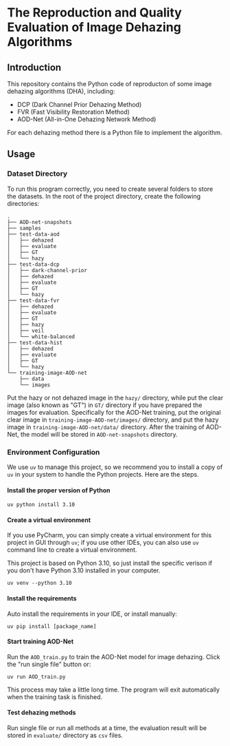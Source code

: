 # The Reproduction and Quality Evaluation of Image Dehazing Algorithms

## Introduction

This repository contains the Python code of reproducton of some image dehazing algorithms (DHA), including:

- DCP (Dark Channel Prior Dehazing Method)
- FVR (Fast Visibility Restoration Method)
- AOD-Net (All-in-One Dehazing Network Method)

For each dehazing method there is a Python file to implement the algorithm.

## Usage

### Dataset Directory

To run this program correctly, you need to create several folders to store the datasets. In the root of the project
directory, create the following directories:

```
.
├── AOD-net-snapshots
├── samples
├── test-data-aod
│   ├── dehazed
│   ├── evaluate
│   ├── GT
│   └── hazy
├── test-data-dcp
│   ├── dark-channel-prior
│   ├── dehazed
│   ├── evaluate
│   ├── GT
│   └── hazy
├── test-data-fvr
│   ├── dehazed
│   ├── evaluate
│   ├── GT
│   ├── hazy
│   ├── veil
│   └── white-balanced
├── test-data-hist
│   ├── dehazed
│   ├── evaluate
│   ├── GT
│   └── hazy
└── training-image-AOD-net
    ├── data
    └── images
```

Put the hazy or not dehazed image in the `hazy/` directory, while put the clear image (also known as "GT") in `GT/`
directory if you have prepared the images for evaluation. Specifically for the AOD-Net training, put the original clear
image in `training-image-AOD-net/images/` directory, and put the hazy image in `training-image-AOD-net/data/` directory.
After the training of AOD-Net, the model will be stored in `AOD-net-snapshots` directory.

### Environment Configuration

We use `uv` to manage this project, so we recommend you to install a copy of `uv` in your system to handle the Python
projects. Here are the steps.

#### Install the proper version of Python

```shell
uv python install 3.10
```

#### Create a virtual environment

If you use PyCharm, you can simply create a virtual environment for this project in GUI through `uv`; if you use other
IDEs, you can also use `uv` command line to create a virtual environment.

This project is based on Python 3.10, so just install the specific verison if you don't have Python 3.10 installed in
your computer.

```shell
uv venv --python 3.10
```

#### Install the requirements

Auto install the requirements in your IDE, or install manually:

```shell
uv pip install [package_name]
```

#### Start training AOD-Net

Run the `AOD_train.py` to train the AOD-Net model for image dehazing. Click the "run single file" button or:

```shell
uv run AOD_train.py
```

This process may take a little long time. The program will exit automatically when the training task is finished.

#### Test dehazing methods

Run single file or run all methods at a time, the evaluation result will be stored in `evaluate/` directory as `csv`
files.
